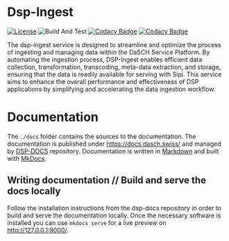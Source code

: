 # Dsp-Ingest

[![License](https://img.shields.io/badge/License-Apache_2.0-blue.svg)](https://opensource.org/licenses/Apache-2.0)
![Build And Test](https://github.com/dasch-swiss/dsp-ingest/actions/workflows/ci.yml/badge.svg)
[![Codacy Badge](https://app.codacy.com/project/badge/Grade/3717de9ffb22413c98c23161a0242799)](https://app.codacy.com/gh/dasch-swiss/dsp-ingest/dashboard?utm_source=gh&utm_medium=referral&utm_content=&utm_campaign=Badge_grade)
[![Codacy Badge](https://app.codacy.com/project/badge/Coverage/3717de9ffb22413c98c23161a0242799)](https://app.codacy.com/gh/dasch-swiss/dsp-ingest/dashboard?utm_source=gh&utm_medium=referral&utm_content=&utm_campaign=Badge_coverage)

The dsp-ingest service is designed to streamline and optimize the process of ingesting and managing data within the
DaSCH Service Platform.
By automating the ingestion process, DSP-Ingest enables efficient data collection, transformation, transcoding,
meta-data extraction, and storage, ensuring that the data is readily available for serving with Sipi.
This service aims to enhance the overall performance and effectiveness of DSP applications by simplifying and
accelerating the data ingestion workflow.

# Documentation

The `./docs` folder contains the sources to the documentation.
The documentation is published under <https://docs.dasch.swiss/> and managed
by [DSP-DOCS](https://github.com/dasch-swiss/dsp-docs) repository.
Documentation is written in [Markdown](https://www.markdownguide.org/) and built with [MkDocs](https://www.mkdocs.org/).

## Writing documentation // Build and serve the docs locally

Follow the installation instructions from the dsp-docs repository in order to build and serve the documentation locally.
Once the necessary software is installed you can use `mkdocs serve` for a live preview on  http://127.0.0.1:8000/.
